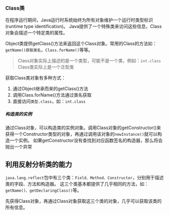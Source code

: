 ### Class类
在程序运行期间，Java运行时系统始终为所有对象维护一个运行时类型标识(runtime type identification)。
Java提供了一个特殊类来访问这些信息，Class对象会描述一个特定类的属性。

Object类提供getClass()方法来返回这个Class对象。常用的Class的方法如：`getName()获取类名`，`Class.forName()`等等。
>Class对象实际上描述的是一个类型，可能不是一个类，例如：`int.class`
>Class类实际上是一个泛型类

获取Class类对象有多种方式：
1. 通过Object继承而来的getClass()方法
2. 调用Class.forName()方法通过类名获取
3. 直接访问`类型.class`，如：`int.class`
##### 构造类的实例
通过Class对象，可以构造类的实例对象。调用Class对象的getConstructor()来获得一个Constructor类型的对象，再通过调用该对象的`newInstance()`就可以构造一个实例。
如果getConstructor没有查找到对应函数签名的构造器，那么将会抛出一个异常
## 利用反射分析类的能力
`java.lang.reflect`包中有三个类：`Field、Method、Constructor`，分别用于描述类的字段、方法和构造器。
这三个类基本都提供了几乎相同的方法，如：`getName()、getDeclaringClass()`等。

先获得Class对象，再通过Class对象获取这三个类的对象，几乎可以获取该类的所有信息。